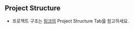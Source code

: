 ## Project Structure
- 프로젝트 구조는 [링크의](https://github.com/zhanymkanov/fastapi-best-practices?tab=readme-ov-file#project-structure) Project Structure Tab읋 참고하세요.
